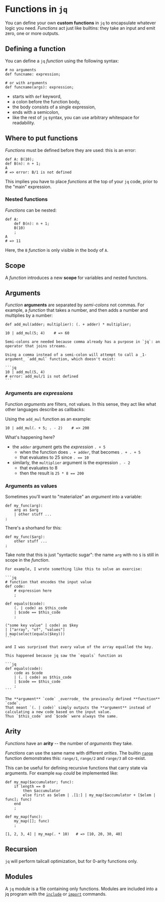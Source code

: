 # Functions in `jq`

You can define your own **custom functions** in `jq` to encapsulate whatever logic you need.
_Functions_ act just like builtins: they take an input and emit zero, one or more outputs.

## Defining a function

You can define a `jq` _function_ using the following syntax:

```jq
# no arguments
def funcname: expression;

# or with arguments
def funcname(args): expression;
```

- starts with `def` keyword,
- a colon before the function body,
- the body consists of a single expression,
- ends with a semicolon,
- like the rest of `jq` syntax, you can use arbitrary whitespace for readability.

## Where to put functions

_Functions_ must be defined before they are used: this is an error:

```jq
def A: B(10);
def B(n): n + 1;
A
# => error: B/1 is not defined
```

This implies you have to place _functions_ at the top of your `jq` code, prior to the "main" expression.

### Nested functions

_Functions_ can be nested:

```jq
def A:
    def B(n): n + 1;
    B(10)
    ;
A
# => 11
```

Here, the `B` _function_ is only visible in the body of `A`.

## Scope

A _function_ introduces a new **scope** for variables and nested functons.

## Arguments

_Function_ **arguments** are separated by _semi-colons_ not commas.
For example, a _function_ that takes a number, and then adds a number and multiplies by a number:

```jq
def add_mul(adder; multiplier): (. + adder) * multiplier;

10 | add_mul(5; 4)    # => 60
```

~~~~exercism/note
Semi-colons are needed because comma already has a purpose in `jq`: an operator that joins streams.

Using a comma instead of a semi-colon will attempt to call a _1-argument_ `add_mul` function, which doesn't exist:

```jq
10 | add_mul(5, 4)
# error: add_mul/1 is not defined
```
~~~~

### Arguments are _expressions_

Function _arguments_ are filters, not values.
In this sense, they act like what other languages describe as callbacks:

Using the `add_mul` function as an example:

```jq
10 | add_mul(. + 5; . - 2)    # => 200
```

What's happening here?

- the `adder` argument gets the _expression_ `. + 5`
  - when the function does `. + adder`, that becomes `. + . + 5`
  - that evaluates to 25 since `. == 10`
- similarly, the `multiplier` argument is the expression `. - 2`
  - that evaluates to 8
  - then the result is `25 * 8 == 200`

### Arguments as values

Sometimes you'll want to "materialize" an _argument_ into a variable:

```jq
def my_func(arg):
    arg as $arg
    | other stuff ...
;
```

There's a shorhand for this:

```jq
def my_func($arg):
    other stuff ...
;
```

Take note that this is just "syntactic sugar": the name `arg` with no `$` is still in scope in the _function_.

~~~~exercism/caution
For example, I wrote something like this to solve an exercise:

```jq
# function that encodes the input value
def code:
    # expression here
    ;

def equals($code):
    (. | code) as $this_code
    | $code == $this_code
    ;

("some key value" | code) as $key
| ["array", "of", "values"]
| map(select(equals($key)))
```

and I was surprised that every value of the array equalled the key.

This happened because jq saw the `equals` function as

```jq
def equals(code):
    code as $code
    | (. | code) as $this_code
    | $code == $this_code
    ;
```

The **argument** `code` _overrode_ the previously defined **function** `code`.
That meant `(. | code)` simply outputs the **argument** instead of calculating a new code based on the input value.
Thus `$this_code` and `$code` were always the same.
~~~~

## Arity

_Functions_ have an **arity** -- the number of _arguments_ they take.

_Functions_ can use the same name with different _arities_.
The builtin [`range`][man-range] function demonstrates this: `range/1`, `range/2` and `range/3` all co-exist.

This can be useful for defining recursive functions that carry state via arguments.
For example `map` _could_ be implemented like:

```jq
def my_map($accumulator; func):
    if length == 0
        then $accumulator
        else first as $elem | .[1:] | my_map($accumulator + [$elem | func]; func)
    end
    ;

def my_map(func):
    my_map([]; func)
    ;

[1, 2, 3, 4] | my_map(. * 10)   # => [10, 20, 30, 40]
```

## Recursion

`jq` will perform tailcall optimization, but for 0-arity functions only.

## Modules

A `jq` module is a file containing only functions.
Modules are included into a jq program with the [`include`][man-include] or [`import`][man-import] commands.

[man-range]: https://stedolan.github.io/jq/manual/#range(upto),range(from;upto)range(from;upto;by)
[man-import]: https://stedolan.github.io/jq/manual/#importRelativePathStringasNAME[%3Cmetadata%3E];
[man-include]: https://stedolan.github.io/jq/manual/#includeRelativePathString[%3Cmetadata%3E];

